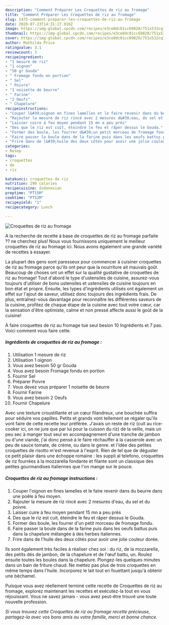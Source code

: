 ```yaml
---
description: "Comment Préparer Les Croquettes de riz au fromage"
title: "Comment Préparer Les Croquettes de riz au fromage"
slug: 1475-comment-preparer-les-croquettes-de-riz-au-fromage
date: 2020-07-23T14:31:27.916Z
image: https://img-global.cpcdn.com/recipes/e3ce0dc01cc69820/751x532cq70/croquettes-de-riz-au-fromage-photo-principale-de-la-recette.jpg
thumbnail: https://img-global.cpcdn.com/recipes/e3ce0dc01cc69820/751x532cq70/croquettes-de-riz-au-fromage-photo-principale-de-la-recette.jpg
cover: https://img-global.cpcdn.com/recipes/e3ce0dc01cc69820/751x532cq70/croquettes-de-riz-au-fromage-photo-principale-de-la-recette.jpg
author: Mathilda Price
ratingvalue: 3.1
reviewcount: 3
recipeingredient:
- "1 mesure de riz"
- "1 oignon"
- "50 gr Gouda"
- " Fromage fondu en portion"
- " Sel"
- " Poivre"
- "1 noisette de beurre"
- " Farine"
- "2 Oeufs"
- " Chapelure"
recipeinstructions:
- "Couper l&#39;oignon en fines lamelles et le faire revenir dans du beurre dans une poêle à feu moyen."
- "Rajouter la mesure de riz rincé avec 2 mesures d&#39;eau, du sel et du poivre."
- "Laisser cuire à feu moyen pendant 15 mn a peu près"
- "Des que le riz est cuit, éteindre le feu et râper dessus le Gouda."
- "Former des boule, les fourrer d&#39;un petit morceau de fromage fondu."
- "Faire passer la boule dans de la farine puis dans les oeufs battus puis dans la chapelure mélangée à des herbes italiennes."
- "Frire dans de l&#39;huile des deux côtés pour avoir une jolie couleur dorée."
categories:
- Resep
tags:
- croquettes
- de
- riz

katakunci: croquettes de riz 
nutrition: 299 calories
recipecuisine: Indonesian
preptime: "PT15M"
cooktime: "PT52M"
recipeyield: "1"
recipecategory: Lunch

---
```



![Croquettes de riz au fromage](https://img-global.cpcdn.com/recipes/e3ce0dc01cc69820/751x532cq70/croquettes-de-riz-au-fromage-photo-principale-de-la-recette.jpg)

A la recherche de recette à base de croquettes de riz au fromage parfaite ?? ne cherchez plus! Nous vous fournissons uniquement le meilleur croquettes de riz au fromage ici. Nous avons également une grande variété de recettes à essayer.

La plupart des gens sont paresseux pour commencer à cuisiner croquettes de riz au fromage parce qu'ils ont peur que la nourriture ait mauvais goût. Beaucoup de choses ont un effet sur la qualité gustative de croquettes de riz au fromage! Tout d'abord le type d'ustensiles de cuisine, assurez-vous toujours d'utiliser de bons ustensiles et ustensiles de cuisine toujours en bon état et propre. Ensuite, les types d'ingrédients utilisés ont également un effet sur l'ajout de saveur, utilisez donc toujours des ingrédients frais. De plus, entraînez-vous davantage pour reconnaître les différentes saveurs de la cuisine, profitez de chaque étape de la cuisine avec tout votre cœur, car la sensation d'être optimiste, calme et non pressé affecte aussi le goût de la cuisine!

<!--inarticleads1-->

À faire croquettes de riz au fromage tue seul besion 10 Ingrédients et 7 pas. Voici comment vous faire cette.

##### Ingrédients de croquettes de riz au fromage :

1. Utilisation 1 mesure de riz
1. Utilisation 1 oignon
1. Vous avez besoin 50 gr Gouda
1. Vous avez besoin  Fromage fondu en portion
1. Fournir  Sel
1. Préparer  Poivre
1. Vous devez vous préparer 1 noisette de beurre
1. Fournir  Farine
1. Vous avez besoin 2 Oeufs
1. Fournir  Chapelure


Avec une texture croustillante et un cœur filandreux, une bouchée suffira pour séduire vos papilles. Petits et grands vont tellement se régaler qu&#39;ils vont faire de cette recette leur préférée. J&#39;avais un reste de riz (cuit au rice-cooker ici, on ne jure que par lui pour la cuisson du riz) de la veille, mais un peu sec à manger tout seul en accompagnement d&#39;une tranche de jambon ou d&#39;une viande, j&#39;ai donc pensé à le faire réchauffer à la casserole avec un peu de sauce tomate, de crème, ou dans le genre. et l&#39;idée des petites croquettes de risotto m&#39;est revenue à l&#39;esprit. Rien de tel que de déguster ce petit plaisir dans une échoppe romaine : les suppli al telefono, croquettes de riz fourrées à la mozzarella fondante et filante sont un classique des petites gourmandises italiennes que l&#39;on mange sur le pouce. 

<!--inarticleads2-->

##### Croquettes de riz au fromage instructions :

1. Couper l&#39;oignon en fines lamelles et le faire revenir dans du beurre dans une poêle à feu moyen.
1. Rajouter la mesure de riz rincé avec 2 mesures d&#39;eau, du sel et du poivre.
1. Laisser cuire à feu moyen pendant 15 mn a peu près
1. Des que le riz est cuit, éteindre le feu et râper dessus le Gouda.
1. Former des boule, les fourrer d&#39;un petit morceau de fromage fondu.
1. Faire passer la boule dans de la farine puis dans les oeufs battus puis dans la chapelure mélangée à des herbes italiennes.
1. Frire dans de l&#39;huile des deux côtés pour avoir une jolie couleur dorée.


Ils sont également très faciles à réaliser chez soi : du riz, de la mozzarella, des petits dés de jambon, de la chapelure et de l&#39;œuf battu, un. Roulez ensuite toutes les boules dans la chapelure. Plongez-les quelques minutes dans un bain de friture chaud. Ne mettez pas plus de trois croquettes en même temps dans l&#39;huile. Incorporez le lait tout en fouettant jusqu&#39;à obtenir une béchamel. 

<!--inarticleads1-->

<p>
Puisque vous avez réellement terminé cette recette de Croquettes de riz au fromage, explorez maintenant les recettes et exécutez-la tout en vous réjouissant. Vous ne savez jamais - vous avez peut-être trouvé une toute nouvelle profession.
</p>

<p>
<i>Si vous trouvez cette Croquettes de riz au fromage recette précieuse, partagez-la avec vos bons amis ou votre famille, merci et bonne chance.</i>
</p>
